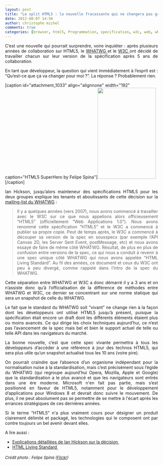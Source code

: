 ```yaml
---
layout: post
title: "Le split HTML5 : la nouvelle fracassante qui ne changera pas grand chose"
date: 2012-08-07 14:50
author: christophe michel
comments: true
categories: [browser, html5, Programmation, specification, w3c, web, whatwg]
---
```

<p style="text-align: justify;">C’est une nouvelle qui pourrait surprendre, voire inquiéter : après plusieurs années de collaboration sur HTML5, le <a href="http://en.wikipedia.org/wiki/Web_Hypertext_Application_Technology_Working_Group" target="_blank">WHATWG </a>et le <a href="http://en.wikipedia.org/wiki/W3C" target="_blank">W3C </a>ont décidé de travailler chacun sur leur version de la spécification après 5 ans de collaboration.</p>
<p style="text-align: justify;">En tant que développeur, la question qui vient immédiatement à l’esprit est : “Qu’est-ce que ça va changer pour moi ?”. La réponse ? Probablement rien.</p>


[caption id="attachment_1033" align="alignnone" width="192" caption="HTML5 SuperHero by Felipe Spina"]<a href="http://www.arolla.fr/blog/wp-content/uploads/2012/07/fSpina-HTML5.jpg"><img class="size-medium wp-image-1033" src="http://www.arolla.fr/blog/wp-content/uploads/2012/07/fSpina-HTML5-192x300.jpg" alt="" width="192" height="300" /></a>[/caption]
<p style="text-align: justify;">Ian Hickson, jusqu’alors mainteneur des spécifications HTML5 pour les deux groupes explique les tenants et aboutissants de cette décision sur la <a href="http://lists.w3.org/Archives/Public/public-whatwg-archive/2012Jul/0119.html" target="_blank">mailing-list du WHATWG</a> :</p>

<blockquote>
<p style="text-align: justify;">Il y a quelques années (vers 2007), nous avons commencé à travailler avec le W3C sur ce que nous appelions alors officieusement “HTML5” (officiellement “Web Applications 1.0”). Nous avons renommé cette spécification “HTML5” et le W3C a commencé à publier sa propre copie. Peut de temps après, le W3C a commencé à découper sa version de la spec en sousspecs (par exemple l’API Canvas 2D, les Server Sent Event, postMessage, etc) et nous avons essayé de faire de même côté WHATWG. Résultat, de plus en plus de confusion entre versions de la spec, ce qui nous a conduit à revenir à une spec unique côté WHATWG qui nous avons appelée “HTML Living Standard”. Au fil des années, ce document et ceux du W3C ont peu à peu divergé, comme rappelé dans l’intro de la spec du WHATWG.</p>
</blockquote>
<p style="text-align: justify;">Cette séparation entre WHATWG et W3C a donc démarré il y a 3 ans et on n’assiste donc qu’à l’officialisation de la différence de méthodes entre WHATWG et W3C, ce dernier se concentrant sur une norme statique qui sera un snapshot de celle du WHATWG.</p>
<p style="text-align: justify;">Le fait que le standard du WHATWG soit “vivant” ne change rien à la façon dont les développeurs ont utilisé HTML5 jusqu’à présent, puisque la spécification était encore un draft dont les différents éléments étaient plus ou moins avancés. Ce qui dirige les choix techniques aujourd’hui, ce n’est pas l’avancement de la spec mais bel et bien le support actuel de telle ou telle API dans les navigateurs du marché.</p>
<p style="text-align: justify;">La bonne nouvelle, c’est que cette spec vivante permettra à tous les développeurs d’accéder à une référence à jour des technos HTML5, qui sera plus utile qu’un snapshot actualisé tous les 10 ans (voire pire).</p>
<p style="text-align: justify;">On pourrait craindre que l’absence d’un organisme indépendant pour la normalisation nuise à la standardisation, mais c’est précisément sous l’égide du WHATWG (qui regroupe aujourd’hui Opera, Mozilla, Apple et Google) que la standardisation a le plus avancé et que les navigateurs sont entrés dans une ère moderne. Microsoft n'en fait pas partie, mais s’est positionné en faveur de HTML5, notamment pour le développement d’applications pour Windows 8 et devrait donc suivre le mouvement. De plus, il ne peut absolument pas se permettre de se mettre à l'écart après les errances stratégiques de ces dernières années.</p>
<p style="text-align: justify;">Si le terme “HTML5” n'a plus vraiment cours pour désigner un produit clairement délimité et packagé, les technologies qui le composent ont par contre toujours un bel avenir devant elles.</p>
<p style="text-align: justify;">A lire aussi :</p>

<ul style="text-align: justify;">
	<li><a href="https://plus.google.com/107429617152575897589/posts/NZBJe6Jjt1f" target="_blank">Explications détaillées de Ian Hickson sur la décision </a></li>
	<li><a href="http://www.whatwg.org/specs/web-apps/current-work/multipage/" target="_blank">HTML Living Standard </a></li>
</ul>
<address><span style="font-size: small;"><span style="line-height: 24px;">Crédit photo : Felipe Spina (<a href="http://www.flickr.com/photos/fspina/5369917493/" target="_blank">Flickr</a>)
</span></span></address>
